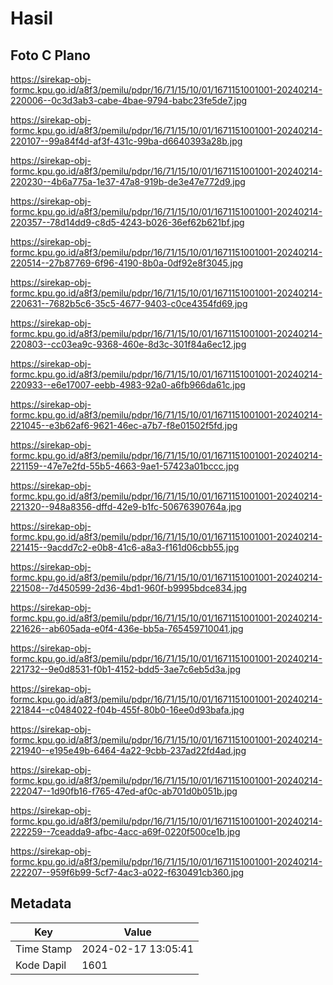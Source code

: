 # Hasil

## Foto C Plano

https://sirekap-obj-formc.kpu.go.id/a8f3/pemilu/pdpr/16/71/15/10/01/1671151001001-20240214-220006--0c3d3ab3-cabe-4bae-9794-babc23fe5de7.jpg

https://sirekap-obj-formc.kpu.go.id/a8f3/pemilu/pdpr/16/71/15/10/01/1671151001001-20240214-220107--99a84f4d-af3f-431c-99ba-d6640393a28b.jpg

https://sirekap-obj-formc.kpu.go.id/a8f3/pemilu/pdpr/16/71/15/10/01/1671151001001-20240214-220230--4b6a775a-1e37-47a8-919b-de3e47e772d9.jpg

https://sirekap-obj-formc.kpu.go.id/a8f3/pemilu/pdpr/16/71/15/10/01/1671151001001-20240214-220357--78d14dd9-c8d5-4243-b026-36ef62b621bf.jpg

https://sirekap-obj-formc.kpu.go.id/a8f3/pemilu/pdpr/16/71/15/10/01/1671151001001-20240214-220514--27b87769-6f96-4190-8b0a-0df92e8f3045.jpg

https://sirekap-obj-formc.kpu.go.id/a8f3/pemilu/pdpr/16/71/15/10/01/1671151001001-20240214-220631--7682b5c6-35c5-4677-9403-c0ce4354fd69.jpg

https://sirekap-obj-formc.kpu.go.id/a8f3/pemilu/pdpr/16/71/15/10/01/1671151001001-20240214-220803--cc03ea9c-9368-460e-8d3c-301f84a6ec12.jpg

https://sirekap-obj-formc.kpu.go.id/a8f3/pemilu/pdpr/16/71/15/10/01/1671151001001-20240214-220933--e6e17007-eebb-4983-92a0-a6fb966da61c.jpg

https://sirekap-obj-formc.kpu.go.id/a8f3/pemilu/pdpr/16/71/15/10/01/1671151001001-20240214-221045--e3b62af6-9621-46ec-a7b7-f8e01502f5fd.jpg

https://sirekap-obj-formc.kpu.go.id/a8f3/pemilu/pdpr/16/71/15/10/01/1671151001001-20240214-221159--47e7e2fd-55b5-4663-9ae1-57423a01bccc.jpg

https://sirekap-obj-formc.kpu.go.id/a8f3/pemilu/pdpr/16/71/15/10/01/1671151001001-20240214-221320--948a8356-dffd-42e9-b1fc-50676390764a.jpg

https://sirekap-obj-formc.kpu.go.id/a8f3/pemilu/pdpr/16/71/15/10/01/1671151001001-20240214-221415--9acdd7c2-e0b8-41c6-a8a3-f161d06cbb55.jpg

https://sirekap-obj-formc.kpu.go.id/a8f3/pemilu/pdpr/16/71/15/10/01/1671151001001-20240214-221508--7d450599-2d36-4bd1-960f-b9995bdce834.jpg

https://sirekap-obj-formc.kpu.go.id/a8f3/pemilu/pdpr/16/71/15/10/01/1671151001001-20240214-221626--ab605ada-e0f4-436e-bb5a-765459710041.jpg

https://sirekap-obj-formc.kpu.go.id/a8f3/pemilu/pdpr/16/71/15/10/01/1671151001001-20240214-221732--9e0d8531-f0b1-4152-bdd5-3ae7c6eb5d3a.jpg

https://sirekap-obj-formc.kpu.go.id/a8f3/pemilu/pdpr/16/71/15/10/01/1671151001001-20240214-221844--c0484022-f04b-455f-80b0-16ee0d93bafa.jpg

https://sirekap-obj-formc.kpu.go.id/a8f3/pemilu/pdpr/16/71/15/10/01/1671151001001-20240214-221940--e195e49b-6464-4a22-9cbb-237ad22fd4ad.jpg

https://sirekap-obj-formc.kpu.go.id/a8f3/pemilu/pdpr/16/71/15/10/01/1671151001001-20240214-222047--1d90fb16-f765-47ed-af0c-ab701d0b051b.jpg

https://sirekap-obj-formc.kpu.go.id/a8f3/pemilu/pdpr/16/71/15/10/01/1671151001001-20240214-222259--7ceadda9-afbc-4acc-a69f-0220f500ce1b.jpg

https://sirekap-obj-formc.kpu.go.id/a8f3/pemilu/pdpr/16/71/15/10/01/1671151001001-20240214-222207--959f6b99-5cf7-4ac3-a022-f630491cb360.jpg


## Metadata

| Key        | Value               |
| ---------- | ------------------- |
| Time Stamp | 2024-02-17 13:05:41 |
| Kode Dapil | 1601                |



